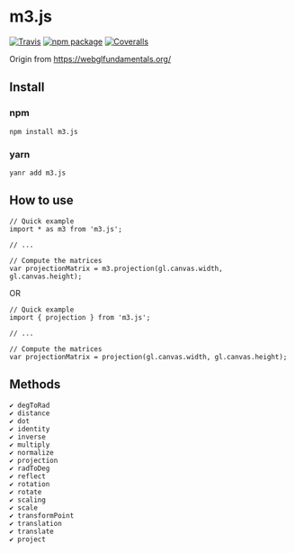 # m3.js

[![Travis][build-badge]][build]
[![npm package][npm-badge]][npm]
[![Coveralls][coveralls-badge]][coveralls]

Origin from https://webglfundamentals.org/

## Install

### npm

```
npm install m3.js
```

### yarn

```
yanr add m3.js
```

## How to use
```
// Quick example
import * as m3 from 'm3.js';

// ...

// Compute the matrices
var projectionMatrix = m3.projection(gl.canvas.width, gl.canvas.height);
```

OR
```
// Quick example
import { projection } from 'm3.js';

// ...

// Compute the matrices
var projectionMatrix = projection(gl.canvas.width, gl.canvas.height);
```

## Methods
```
✔ degToRad
✔ distance
✔ dot
✔ identity
✔ inverse
✔ multiply
✔ normalize
✔ projection
✔ radToDeg
✔ reflect
✔ rotation
✔ rotate
✔ scaling
✔ scale
✔ transformPoint
✔ translation
✔ translate
✔ project
```


[build-badge]: https://img.shields.io/travis/user/repo/master.png?style=flat-square
[build]: https://travis-ci.org/user/repo

[npm-badge]: https://img.shields.io/npm/v/npm-package.png?style=flat-square
[npm]: https://www.npmjs.org/package/npm-package

[coveralls-badge]: https://img.shields.io/coveralls/user/repo/master.png?style=flat-square
[coveralls]: https://coveralls.io/github/user/repo
